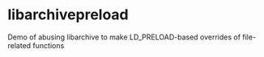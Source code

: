 # libarchivepreload
Demo of abusing libarchive to make LD_PRELOAD-based overrides of file-related functions
